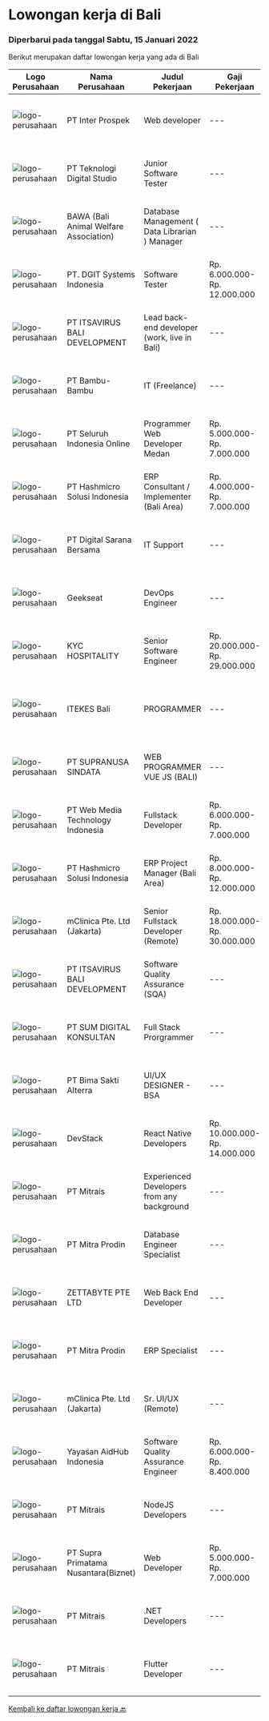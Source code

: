 
  # Lowongan kerja di Bali

  ### Diperbarui pada tanggal Sabtu, 15 Januari 2022

  Berikut merupakan daftar lowongan kerja yang ada di Bali

  |Logo Perusahaan | Nama Perusahaan | Judul Pekerjaan | Gaji Pekerjaan | Lokasi | Deskripsi | Tanggal diunggah | Pranala |
  | -------------- | --------------- | --------------- | --------- | --------- | -------------- | ------- | ----------- |
  |![logo-perusahaan](https://image-service-cdn.seek.com.au/286c30f9c5afa603cf74945104091b0e4dbae734/ee4dce1061f3f616224767ad58cb2fc751b8d2dc)|PT Inter Prospek|Web developer|---|Badung|The ideal candidate is a creative problem solver who will work in coordination with cross-functional teams to design, develop, and maintain our next...|Jumat, 14 Januari 2022|https://www.jobstreet.co.id/id/job/web-developer-3756175?token=0~b618ed84-1be4-4093-829d-fc1ceb00de6e&sectionRank=1&jobId=jobstreet-id-job-3756175|
|![logo-perusahaan](https://image-service-cdn.seek.com.au/2c8f060e5cc9c764aa1c8c5e93e0ea44df35bf63/ee4dce1061f3f616224767ad58cb2fc751b8d2dc)|PT Teknologi Digital Studio|Junior Software Tester|---|Denpasar|Job Descriptions Performs functional testing for applications and write test reports following company's standard Reports any defects found during the...|Kamis, 13 Januari 2022|https://www.jobstreet.co.id/id/job/junior-software-tester-3754992?token=0~b618ed84-1be4-4093-829d-fc1ceb00de6e&sectionRank=2&jobId=jobstreet-id-job-3754992|
|![logo-perusahaan](https://image-service-cdn.seek.com.au/55c72ce795e87e193abe956590af80e7f1160cdd/ee4dce1061f3f616224767ad58cb2fc751b8d2dc)|BAWA (Bali Animal Welfare Association)|Database Management ( Data Librarian ) Manager|---|Gianyar|We are looking for a highly capable database manager to enhance the performance of our organization's database. You will be creating and implementing...|Jumat, 14 Januari 2022|https://www.jobstreet.co.id/id/job/database-management-data-librarian-manager-3742704?token=0~b618ed84-1be4-4093-829d-fc1ceb00de6e&sectionRank=3&jobId=jobstreet-id-job-3742704|
|![logo-perusahaan](https://image-service-cdn.seek.com.au/86a88c2f6d7d45552583132278caf70ef23e7608/ee4dce1061f3f616224767ad58cb2fc751b8d2dc)|PT. DGIT Systems Indonesia|Software Tester|Rp. 6.000.000-Rp. 12.000.000|Bali|We believe work should be a fun development journey but the challenging one! Our great teams will support you to achieve that and delivering great...|Rabu, 12 Januari 2022|https://www.jobstreet.co.id/id/job/software-tester-3752740?token=0~b618ed84-1be4-4093-829d-fc1ceb00de6e&sectionRank=4&jobId=jobstreet-id-job-3752740|
|![logo-perusahaan](https://image-service-cdn.seek.com.au/83f6c0a379be672bd3733ebae34ee48ae48afc54/ee4dce1061f3f616224767ad58cb2fc751b8d2dc)|PT ITSAVIRUS BALI DEVELOPMENT|Lead back-end developer (work, live in Bali)|---|Badung|Are you ready to take a next step in your career and also move to Bali? Are you eager to work on large, innovative projects for clients all over the...|Jumat, 14 Januari 2022|https://www.jobstreet.co.id/id/job/lead-back-end-developer-work-live-in-bali-3737231?token=0~b618ed84-1be4-4093-829d-fc1ceb00de6e&sectionRank=5&jobId=jobstreet-id-job-3737231|
|![logo-perusahaan](https://image-service-cdn.seek.com.au/046e6dead504fe8d8e3c965c5a0bf9d25de23f7e/ee4dce1061f3f616224767ad58cb2fc751b8d2dc)|PT Bambu-Bambu|IT (Freelance)|---|Badung|IT SupportMaintains the computer networks of all types of organizations, providing technical support and ensuring the whole company runs smoothly. IT...|Senin, 10 Januari 2022|https://www.jobstreet.co.id/id/job/it-freelance-3748466?token=0~b618ed84-1be4-4093-829d-fc1ceb00de6e&sectionRank=6&jobId=jobstreet-id-job-3748466|
|![logo-perusahaan](https://image-service-cdn.seek.com.au/c768f0670f8f8212da7de609b6af9d0b2e5134cc/ee4dce1061f3f616224767ad58cb2fc751b8d2dc)|PT Seluruh Indonesia Online|Programmer Web Developer Medan|Rp. 5.000.000-Rp. 7.000.000|Medan|# Paham php dan web development# Memiliki Team work effort# Kami memberikan benefit saham (esop) di perusahaan kami untuk kandidat yang tepat#...|Rabu, 12 Januari 2022|https://www.jobstreet.co.id/id/job/programmer-web-developer-medan-3753372?token=0~b618ed84-1be4-4093-829d-fc1ceb00de6e&sectionRank=7&jobId=jobstreet-id-job-3753372|
|![logo-perusahaan](https://image-service-cdn.seek.com.au/f6d60ad46f70dbd67cd5ea70ad66341689963cbd/ee4dce1061f3f616224767ad58cb2fc751b8d2dc)|PT Hashmicro Solusi Indonesia|ERP Consultant / Implementer (Bali Area)|Rp. 4.000.000-Rp. 7.000.000|Bali|*Fill this form to start our recruitment...|Jumat, 14 Januari 2022|https://www.jobstreet.co.id/id/job/erp-consultant-implementer-bali-area-3743760?token=0~b618ed84-1be4-4093-829d-fc1ceb00de6e&sectionRank=8&jobId=jobstreet-id-job-3743760|
|![logo-perusahaan](https://us.123rf.com/450wm/pavelstasevich/pavelstasevich1811/pavelstasevich181101027/112815900-stock-vector-no-image-available-icon-flat-vector.jpg?ver=6)|PT Digital Sarana Bersama|IT Support|---|Bali|Deskripsi Pekerjaan: Menanganni Trouble Shooting, Software , hardware, server Melakukan maintenance system dan program secara berkala Menangani...|Selasa, 11 Januari 2022|https://www.jobstreet.co.id/id/job/it-support-3751985?token=0~b618ed84-1be4-4093-829d-fc1ceb00de6e&sectionRank=9&jobId=jobstreet-id-job-3751985|
|![logo-perusahaan](https://image-service-cdn.seek.com.au/a94166d692fda70a364e9d5191d7ced8a65f1597/ee4dce1061f3f616224767ad58cb2fc751b8d2dc)|Geekseat|DevOps Engineer|---|Denpasar|We are currently looking for exceptional and experienced DevOps Engineers to join our Awesome Geekseat Engineering Team.In this role you will: Run...|Kamis, 13 Januari 2022|https://www.jobstreet.co.id/id/job/devops-engineer-3754031?token=0~b618ed84-1be4-4093-829d-fc1ceb00de6e&sectionRank=10&jobId=jobstreet-id-job-3754031|
|![logo-perusahaan](https://us.123rf.com/450wm/pavelstasevich/pavelstasevich1811/pavelstasevich181101027/112815900-stock-vector-no-image-available-icon-flat-vector.jpg?ver=6)|KYC HOSPITALITY|Senior Software Engineer|Rp. 20.000.000-Rp. 29.000.000|Denpasar|KYCH- Senior Full Stack Engineer***Minimum 5 years enterprise-level full stack development***KYCH is the global technology ecosystem for Hotels,...|Jumat, 14 Januari 2022|https://www.jobstreet.co.id/id/job/senior-software-engineer-4798643/origin/my?token=0~b618ed84-1be4-4093-829d-fc1ceb00de6e&sectionRank=11&jobId=jobstreet-my-job-4798643|
|![logo-perusahaan](https://image-service-cdn.seek.com.au/70010670bb98e4ef730e99f55c9edb2f1855118e/ee4dce1061f3f616224767ad58cb2fc751b8d2dc)|ITEKES Bali|PROGRAMMER|---|Denpasar|WE'ARE HIRINGPROGRAMMERREQUIREMENT : Usia Maksimal 35 Tahun Lulusan S1 Teknik Informatika atau Sistem Informasi Berpengalaman Minimal 2 tahun di...|Jumat, 14 Januari 2022|https://www.jobstreet.co.id/id/job/programmer-3756323?token=0~b618ed84-1be4-4093-829d-fc1ceb00de6e&sectionRank=12&jobId=jobstreet-id-job-3756323|
|![logo-perusahaan](https://image-service-cdn.seek.com.au/a50d942d1a834f67ed0f6529eed213256bc2fbab/ee4dce1061f3f616224767ad58cb2fc751b8d2dc)|PT SUPRANUSA SINDATA|WEB PROGRAMMER VUE JS (BALI)|---|Bali|Kualifikasi: Minimal Pendidikan S1 Information Technology / Computer Science dengan minimal IPK 3.00 Pengalaman minimal 1 tahun dengan pemrograman...|Kamis, 13 Januari 2022|https://www.jobstreet.co.id/id/job/web-programmer-vue-js-bali-3740704?token=0~b618ed84-1be4-4093-829d-fc1ceb00de6e&sectionRank=13&jobId=jobstreet-id-job-3740704|
|![logo-perusahaan](https://image-service-cdn.seek.com.au/fe6569d61098f35222743f282f496686f78aefd7/ee4dce1061f3f616224767ad58cb2fc751b8d2dc)|PT Web Media Technology Indonesia|Fullstack Developer|Rp. 6.000.000-Rp. 7.000.000|Bali|We are Niagahoster, a tech company based in Yogyakarta that provides web-hosting services. To make Niagahoster web and products are packed with...|Selasa, 11 Januari 2022|https://www.jobstreet.co.id/id/job/fullstack-developer-3750672?token=0~b618ed84-1be4-4093-829d-fc1ceb00de6e&sectionRank=14&jobId=jobstreet-id-job-3750672|
|![logo-perusahaan](https://image-service-cdn.seek.com.au/f6d60ad46f70dbd67cd5ea70ad66341689963cbd/ee4dce1061f3f616224767ad58cb2fc751b8d2dc)|PT Hashmicro Solusi Indonesia|ERP Project Manager (Bali Area)|Rp. 8.000.000-Rp. 12.000.000|Bali|Responsibilities: Manage and ensure ERP projects are done on time, on budget and on scope with high customer satisfaction Developing project plans,...|Jumat, 14 Januari 2022|https://www.jobstreet.co.id/id/job/erp-project-manager-bali-area-3743797?token=0~b618ed84-1be4-4093-829d-fc1ceb00de6e&sectionRank=15&jobId=jobstreet-id-job-3743797|
|![logo-perusahaan](https://image-service-cdn.seek.com.au/7665bb5bd589f085f653b36d2f3cbccaf93e5953/ee4dce1061f3f616224767ad58cb2fc751b8d2dc)|mClinica Pte. Ltd (Jakarta)|Senior Fullstack Developer (Remote)|Rp. 18.000.000-Rp. 30.000.000|Bali|mClinica is hiring for a Senior Fullstack Developer to serve our clients in Southeast Asia and support our growth regionally and globally. We are...|Kamis, 13 Januari 2022|https://www.jobstreet.co.id/id/job/senior-fullstack-developer-remote-3736387?token=0~b618ed84-1be4-4093-829d-fc1ceb00de6e&sectionRank=16&jobId=jobstreet-id-job-3736387|
|![logo-perusahaan](https://image-service-cdn.seek.com.au/83f6c0a379be672bd3733ebae34ee48ae48afc54/ee4dce1061f3f616224767ad58cb2fc751b8d2dc)|PT ITSAVIRUS BALI DEVELOPMENT|Software Quality Assurance (SQA)|---|Badung|About ItsavirusItsavirus is a software company with offices in Bali, Singapore and Amsterdam. We have a team of over 50 dedicated professionals who...|Jumat, 14 Januari 2022|https://www.jobstreet.co.id/id/job/software-quality-assurance-sqa-3737235?token=0~b618ed84-1be4-4093-829d-fc1ceb00de6e&sectionRank=17&jobId=jobstreet-id-job-3737235|
|![logo-perusahaan](https://image-service-cdn.seek.com.au/c33bcaabc3f85fdb8ab6e37fed2910276fe87a9c/ee4dce1061f3f616224767ad58cb2fc751b8d2dc)|PT SUM DIGITAL KONSULTAN|Full Stack Prorgrammer|---|Bali|Persyaratan : Usia 22 - 33 Tahun Lulusan SMA/SMK IT /Perguruan Tinggi IT Memiliki pengalaman dalam pemrograman WEB atau Aplikasi Menguasai Framework...|Rabu, 12 Januari 2022|https://www.jobstreet.co.id/id/job/full-stack-prorgrammer-3751876?token=0~b618ed84-1be4-4093-829d-fc1ceb00de6e&sectionRank=18&jobId=jobstreet-id-job-3751876|
|![logo-perusahaan](https://image-service-cdn.seek.com.au/3b449304b19b7a5909fe2d6166b69cb2e3dfc9ad/ee4dce1061f3f616224767ad58cb2fc751b8d2dc)|PT Bima Sakti Alterra|UI/UX DESIGNER - BSA|---|Bali|JOB DESCRIPTION :● Implement recent studies and findings to establish the best overall design elements to include in UX designexperiences● Create...|Kamis, 13 Januari 2022|https://www.jobstreet.co.id/id/job/ui-ux-designer-bsa-3754081?token=0~b618ed84-1be4-4093-829d-fc1ceb00de6e&sectionRank=19&jobId=jobstreet-id-job-3754081|
|![logo-perusahaan](https://image-service-cdn.seek.com.au/074f2081cc42a722643e36313941760f758e7c3b/ee4dce1061f3f616224767ad58cb2fc751b8d2dc)|DevStack|React Native Developers|Rp. 10.000.000-Rp. 14.000.000|Bali|We are looking for exceptional and experienced React Native Developers to join our team in Bandung or Bali!  General requirement At least Bachelor...|Kamis, 13 Januari 2022|https://www.jobstreet.co.id/id/job/react-native-developers-3753845?token=0~b618ed84-1be4-4093-829d-fc1ceb00de6e&sectionRank=20&jobId=jobstreet-id-job-3753845|
|![logo-perusahaan](https://image-service-cdn.seek.com.au/969b0c47f133a1e0155056a5d964c63953dd6304/ee4dce1061f3f616224767ad58cb2fc751b8d2dc)|PT Mitrais|Experienced Developers from any background|---|Bali|Build your Career with Mitrais !  We're looking for experienced Software Engineers from any background to be part of our team.  What will you...|Jumat, 14 Januari 2022|https://www.jobstreet.co.id/id/job/experienced-developers-from-any-background-3755399?token=0~b618ed84-1be4-4093-829d-fc1ceb00de6e&sectionRank=21&jobId=jobstreet-id-job-3755399|
|![logo-perusahaan](https://image-service-cdn.seek.com.au/f1be22f46360bcc58de63530e14403f3e8642152/ee4dce1061f3f616224767ad58cb2fc751b8d2dc)|PT Mitra Prodin|Database Engineer Specialist|---|Gianyar|ESSENTIAL DUTIES &amp; RESPONSIBILITIES:1.    Create and maintain optimal data pipeline architecture2.    Identify and design internal process...|Selasa, 11 Januari 2022|https://www.jobstreet.co.id/id/job/database-engineer-specialist-3751083?token=0~b618ed84-1be4-4093-829d-fc1ceb00de6e&sectionRank=22&jobId=jobstreet-id-job-3751083|
|![logo-perusahaan](https://image-service-cdn.seek.com.au/a9ad8fdd00d66418bb5e9ec41ddbc2318ccec822/ee4dce1061f3f616224767ad58cb2fc751b8d2dc)|ZETTABYTE PTE LTD|Web Back End Developer|---|Badung|You can visit us at https://www.zettabyte.life/ for more information.Job DescriptionWe are looking for a Back-End Web Developer responsible for...|Selasa, 11 Januari 2022|https://www.jobstreet.co.id/id/job/web-back-end-developer-3732786?token=0~b618ed84-1be4-4093-829d-fc1ceb00de6e&sectionRank=23&jobId=jobstreet-id-job-3732786|
|![logo-perusahaan](https://image-service-cdn.seek.com.au/f1be22f46360bcc58de63530e14403f3e8642152/ee4dce1061f3f616224767ad58cb2fc751b8d2dc)|PT Mitra Prodin|ERP Specialist|---|Gianyar|ESSENTIAL DUTIES &amp; RESPONSIBILITIES:1.    Map MP’s business case with Infor CSI functionality2.    Discuss ERP tech blueprint with the Senior ERP...|Selasa, 11 Januari 2022|https://www.jobstreet.co.id/id/job/erp-specialist-3751051?token=0~b618ed84-1be4-4093-829d-fc1ceb00de6e&sectionRank=24&jobId=jobstreet-id-job-3751051|
|![logo-perusahaan](https://image-service-cdn.seek.com.au/7665bb5bd589f085f653b36d2f3cbccaf93e5953/ee4dce1061f3f616224767ad58cb2fc751b8d2dc)|mClinica Pte. Ltd (Jakarta)|Sr. UI/UX (Remote)|---|Jakarta Raya|mClinica is hiring for a Sr. UI/UX Designer to support our growth regionally and globally. We are looking for a highly ambitious, dynamic individual...|Kamis, 13 Januari 2022|https://www.jobstreet.co.id/id/job/sr-ui-ux-remote-3741692?token=0~b618ed84-1be4-4093-829d-fc1ceb00de6e&sectionRank=25&jobId=jobstreet-id-job-3741692|
|![logo-perusahaan](https://image-service-cdn.seek.com.au/b8a60e8d6ca510696f33d15561863cf7825cf93a/ee4dce1061f3f616224767ad58cb2fc751b8d2dc)|Yayasan AidHub Indonesia|Software Quality Assurance Engineer|Rp. 6.000.000-Rp. 8.400.000|Badung|Job Description Responsibilities  Work In BALI Office Reviewing software requirements as well as defining and implementing test scenarios.  Executing...|Senin, 10 Januari 2022|https://www.jobstreet.co.id/id/job/software-quality-assurance-engineer-3749117?token=0~b618ed84-1be4-4093-829d-fc1ceb00de6e&sectionRank=26&jobId=jobstreet-id-job-3749117|
|![logo-perusahaan](https://image-service-cdn.seek.com.au/969b0c47f133a1e0155056a5d964c63953dd6304/ee4dce1061f3f616224767ad58cb2fc751b8d2dc)|PT Mitrais|NodeJS Developers|---|Bali|Build your Career with Mitrais! We're urgently looking for a great Node.js Developer responsible for managing the interchange of data between the...|Jumat, 14 Januari 2022|https://www.jobstreet.co.id/id/job/nodejs-developers-3755391?token=0~b618ed84-1be4-4093-829d-fc1ceb00de6e&sectionRank=27&jobId=jobstreet-id-job-3755391|
|![logo-perusahaan](https://image-service-cdn.seek.com.au/1033d36f751f076cfdd637ed0acbcbf8508866ec/ee4dce1061f3f616224767ad58cb2fc751b8d2dc)|PT Supra Primatama Nusantara(Biznet)|Web Developer|Rp. 5.000.000-Rp. 7.000.000|Denpasar|Requirements : Maximum 27 years old Minimum S1 in Information System/Computer Science, minimum GPA 3.00 Minimum 1 year experience as a Web Developer...|Selasa, 11 Januari 2022|https://www.jobstreet.co.id/id/job/web-developer-3750342?token=0~b618ed84-1be4-4093-829d-fc1ceb00de6e&sectionRank=28&jobId=jobstreet-id-job-3750342|
|![logo-perusahaan](https://image-service-cdn.seek.com.au/969b0c47f133a1e0155056a5d964c63953dd6304/ee4dce1061f3f616224767ad58cb2fc751b8d2dc)|PT Mitrais|.NET Developers|---|Denpasar|Build your Career with Mitrais !  We're looking for experienced .NET Software Engineers to be part of our team.  What will you be doing ?  Coding high...|Jumat, 14 Januari 2022|https://www.jobstreet.co.id/id/job/net-developers-3755398?token=0~b618ed84-1be4-4093-829d-fc1ceb00de6e&sectionRank=29&jobId=jobstreet-id-job-3755398|
|![logo-perusahaan](https://image-service-cdn.seek.com.au/969b0c47f133a1e0155056a5d964c63953dd6304/ee4dce1061f3f616224767ad58cb2fc751b8d2dc)|PT Mitrais|Flutter Developer|---|Bali|Build your Career with Mitrais !  We're looking for experienced Flutter Developer to be part of our team. What will you be doing?  Liase with...|Jumat, 14 Januari 2022|https://www.jobstreet.co.id/id/job/flutter-developer-3755402?token=0~b618ed84-1be4-4093-829d-fc1ceb00de6e&sectionRank=30&jobId=jobstreet-id-job-3755402|


  [Kembali ke daftar lowongan kerja 🔙](../README.md#daftar-lowongan-kerja)
  